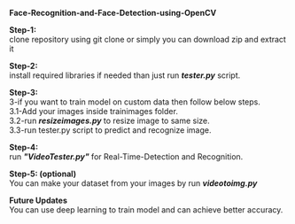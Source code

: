 <b>Face-Recognition-and-Face-Detection-using-OpenCV</b><br>

<b>Step-1:</b><br>
clone repository using git clone or simply you can download zip and extract it<br>

<b>Step-2:</b><br>
install required libraries if needed than just run <b><i>tester.py</i></b> script.<br>

<b>Step-3:</b><br>
3-if you want to train model on custom data then follow below steps.<br>
  3.1-Add your images inside trainimages folder.<br>
  3.2-run <b><i>resizeimages.py</i></b> to resize image to same size.<Br>
  3.3-run tester.py script to predict and recognize image.<br>

<b>Step-4:</b><br>
 run <b><i>"VideoTester.py"</i></b> for Real-Time-Detection and Recognition.<Br>
  
<b>Step-5: (optional)</b><Br>
 You can make your dataset from your images by run <b><i>videotoimg.py</i></b>
 
 <b>Future Updates</b><br>
 You can use deep learning to train model and can achieve better accuracy.
